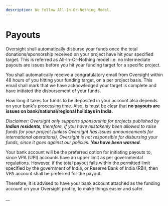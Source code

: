 ```yaml
---
description: We follow All-In-Or-Nothing Model.
---
```


# Payouts

Oversight shall automatically disburse your funds once the total donations/sponsorship received on your project have hit your specified target. This is referred as All-In-Or-Nothing model i.e. no intermediate payouts are issues before you hit your funding target for a specific project.

You shall automatically receive a congratulatory email from Oversight within 48 hours of you hitting your funding target, on a per project basis. This email shall mark that we have acknowledged your target is complete and have initiated the disbursement of your funds.

How long it takes for funds to be deposited in your account also depends on your bank's processing time. Also, is must be clear that **no payouts are issues on bank/national/regional holidays in India.**

_Disclaimer: Oversight only supports sponsorship for projects published by **Indian residents**, therefore, if you have mistakenly been allowed to raise funds for your project \(unless Oversight has issues announcements for international operations\), Oversight is not responsible for disbursing your funds, since it goes against our policies. **You have been warned.**_

Your bank account will be the preferred option for initiating payouts to, since VPA \(UPI\) accounts have an upper limit as per governmental regulations. However, if the total payout falls within the permitted limit specified by the government of India, or Reserve Bank of India \(RBI\), then VPA account shall be preferred for the payout.

Therefore, it is advised to have your bank account attached as the funding account on your Oversight profile, to make things easier and safer. 

\_\_

